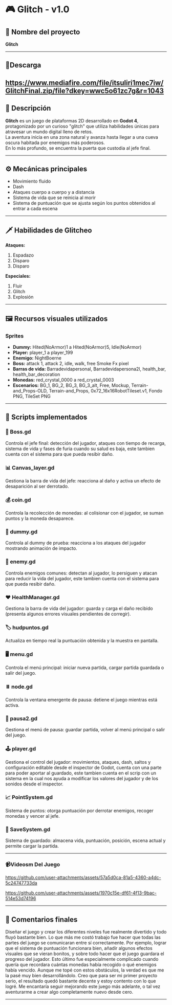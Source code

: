 # 🎮 Glitch - v1.0

## 📌 Nombre del proyecto
**Glitch**

---
## 📁Descarga

https://www.mediafire.com/file/itsuliri1mec7iw/GlitchFinal.zip/file?dkey=wwc5o61zc7g&r=1043
---
## 📝 Descripción
**Glitch** es un juego de plataformas 2D desarrollado en **Godot 4**, protagonizado por un curioso "glitch" que utiliza habilidades únicas para atravesar un mundo digital lleno de retos.  
La aventura inicia en una zona natural y avanza hasta llegar a una cueva oscura habitada por enemigos más poderosos.  
En lo más profundo, se encuentra la puerta que custodia al jefe final.

---

## ⚙️ Mecánicas principales
- Movimiento fluido
- Dash
- Ataques cuerpo a cuerpo y a distancia
- Sistema de vida que se reinicia al morir
- Sistema de puntuación que se ajusta según los puntos obtenidos al entrar a cada escena

---

## 🗡️ Habilidades de Glitcheo

**Ataques:**
1. Espadazo
2. Disparo
3. Disparo

**Especiales:**
1. Fluir
2. Glitch
3. Explosión

---

## 🖼️ Recursos visuales utilizados

### Sprites
- **Dummy:** Hited(NoArmor)1 a Hited(NoArmor)5, Idle(NoArmor)
- **Player:** player_1 a player_199
- **Enemigo:** NightBoerne
- **Boss:** attack 1, attack 2, idle, walk, free Smoke Fx pixel
- **Barras de vida:** Barradevidapersonal, Barradevidapersona2l, health_bar, health_bar_decoration
- **Monedas:** red_crystal_0000 a red_crystal_0003
- **Escenarios:** BG_1, BG_2, BG_3, BG_3_alt, Free, Mockup, Terrain-and_Props-OLD, Terrain-and_Props, 0x72_16x16RobotTileset.v1, Fondo PNG, TileSet PNG

---

## 📜 Scripts implementados

### 🎯 Boss.gd
Controla el jefe final: detección del jugador, ataques con tiempo de recarga, sistema de vida y fases de furia cuando su salud es baja, este tambien cuenta con el sistema para que pueda resibir daño.

### 📊 Canvas_layer.gd
Gestiona la barra de vida del jefe: reacciona al daño y activa un efecto de desaparición al ser derrotado.

### 💰 coin.gd
Controla la recolección de monedas: al colisionar con el jugador, se suman puntos y la moneda desaparece.

### 🎯 dummy.gd
Controla al dummy de prueba: reacciona a los ataques del jugador mostrando animación de impacto.

### 👾 enemy.gd
Controla enemigos comunes: detectan al jugador, lo persiguen y atacan para reducir la vida del jugador, este tambien cuenta con el sistema para que pueda resibir daño.

### ❤️ HealthManager.gd
Gestiona la barra de vida del jugador: guarda y carga el daño recibido (presenta algunos errores visuales pendientes de corregir).

### 🏷️ hudpuntos.gd
Actualiza en tiempo real la puntuación obtenida y la muestra en pantalla.

### 🖥️ menu.gd
Controla el menú principal: iniciar nueva partida, cargar partida guardada o salir del juego.

### ⏸️ node.gd
Controla la ventana emergente de pausa: detiene el juego mientras está activa.

### 🛑 pausa2.gd
Gestiona el menú de pausa: guardar partida, volver al menú principal o salir del juego.

### 🕹️ player.gd
Gestiona el control del jugador: movimientos, ataques, dash, saltos y configuración editable desde el inspector de Godot, cuenta con una parte para poder aportar al guardado, este tambien cuenta en el scrip con un sistema en la cual nos ayuda a modificar los valores del jugador y de los sonidos desde el inspector.

### 📈 PointSystem.gd
Sistema de puntos: otorga puntuación por derrotar enemigos, recoger monedas y vencer al jefe.

### 💾 SaveSystem.gd
Sistema de guardado: almacena vida, puntuación, posición, escena actual y permite cargar la partida.

---
### 📹Videosm Del Juego


https://github.com/user-attachments/assets/57a5d0ca-81a5-4360-a4dc-5c24747733da




https://github.com/user-attachments/assets/1970c15e-df61-4f13-9bac-514e53d74196





---

## 💬 Comentarios finales
Diseñar el juego y crear los diferentes niveles fue realmente divertido y todo fluyó bastante bien.
Lo que más me costó trabajo fue hacer que todas las partes del juego se comunicaran entre sí correctamente. Por ejemplo, lograr que el sistema de puntuación funcionara bien, añadir algunos efectos visuales que se vieran bonitos, y sobre todo hacer que el juego guardara el progreso del jugador. Esto último fue especialmente complicado cuando quería que recordara cuántas monedas había recogido o qué enemigos había vencido.
Aunque me topé con estos obstáculos, la verdad es que me la pasé muy bien desarrollándolo. Creo que para ser mi primer proyecto serio, el resultado quedó bastante decente y estoy contento con lo que logré.
Me encantaría seguir mejorando este juego más adelante, o tal vez aventurarme a crear algo completamente nuevo desde cero.

---
